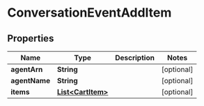 

# ConversationEventAddItem


## Properties

| Name | Type | Description | Notes |
|------------ | ------------- | ------------- | -------------|
|**agentArn** | **String** |  |  [optional] |
|**agentName** | **String** |  |  [optional] |
|**items** | [**List&lt;CartItem&gt;**](CartItem.md) |  |  [optional] |



